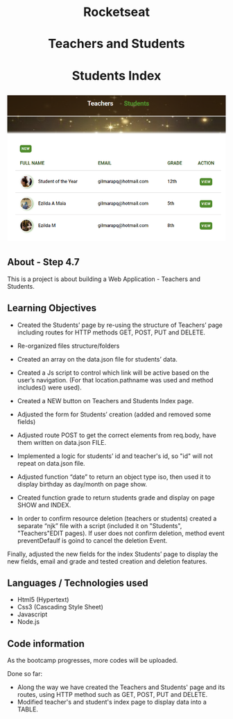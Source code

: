 
<h1 align="center">Rocketseat</h1>

<h1 align="center"><b>Teachers and Students</b></h1>

<h1 align="center"><p>Students Index</p>
    <img src="public/images/students_index.jpg">   
</h1>



## About - Step 4.7
This is a project is about building a Web Application - Teachers and Students.

## Learning Objectives
- Created the Students’ page by re-using the structure of Teachers’ page including routes for HTTP methods GET, POST, PUT and DELETE. 

- Re-organized files structure/folders 

- Created an array on the data.json file for students’ data. 

- Created a Js script to control which link will be active based on the user’s navigation. (For that location.pathname was used and method includes() were used). 

 - Created a NEW button on Teachers and Students Index page. 

- Adjusted the form for Students’ creation (added and removed some fields) 

- Adjusted route POST to get the correct elements from req.body, have them written on data.json FILE. 

- Implemented a logic for students’ id and teacher's id, so "id" will not repeat on data.json file. 

- Adjusted function “date” to return an object type iso, then used it to display birthday as day/month on page show. 

- Created function grade to return students grade and display on page SHOW and INDEX.  

- In order to confirm resource deletion (teachers or students) created a separate “njk” file with a script (included it on "Students", "Teachers"EDIT pages). If user does not confirm deletion, method event preventDefaulf is goind to cancel the deletion Event. 

Finally, adjusted the new fields for the index Students’ page to display the new fields, email and grade and tested creation and deletion features. 

 
## Languages / Technologies used
- Html5 (Hypertext)
- Css3 (Cascading Style Sheet)
- Javascript
- Node.js

## Code information
As the bootcamp progresses, more codes will be uploaded.

Done so far:  
- Along the way we have created the Teachers and Students' page and its routes, using HTTP method such as GET, POST, PUT and DELETE. 
- Modified teacher's and student's index page to display data into a TABLE. 



